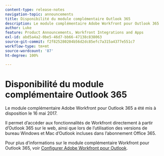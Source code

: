 ```yaml
---
content-type: release-notes
navigation-topic: announcements
title: Disponibilité du module complémentaire Outlook 365
description: Le module complémentaire Adobe Workfront pour Outlook 365 a été mis à disposition le 16 mai 2017.
author: Luke
feature: Product Announcements, Workfront Integrations and Apps
exl-id: abd5a4a2-0be5-46d7-bb66-47138c838063
source-git-commit: f2f825280204b56d2dc85efc7a315a4377e551c7
workflow-type: tm+mt
source-wordcount: '87'
ht-degree: 100%

---
```


# Disponibilité du module complémentaire Outlook 365

Le module complémentaire Adobe Workfront pour Outlook 365 a été mis à disposition le 16 mai 2017.

Il permet d’accéder aux fonctionnalités de Workfront directement à partir d’Outlook 365 sur le web, ainsi que lors de l’utilisation des versions de bureau Windows et Mac d’Outlook incluses dans l’abonnement Office 365.

Pour plus d’informations sur le module complémentaire Workfront pour Outlook 365, voir [Configurer Adobe Workfront pour Outlook](../../workfront-integrations-and-apps/using-workfront-with-outlook/set-up-workfront-for-outlook.md).
